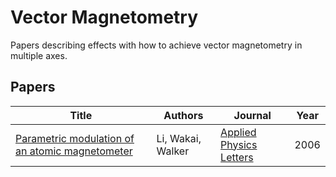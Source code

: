 # Vector Magnetometry

Papers describing effects with how to achieve vector magnetometry in multiple axes.

<!-- PAPERS_TABLE_START -->
## Papers

| Title | Authors | Journal | Year |
|-------|---------|---------|------|
| [Parametric modulation of an atomic magnetometer](Parametric%20modulation%20of%20an%20atomic%20magnetometer.pdf) | Li, Wakai, Walker | [Applied Physics Letters](http://dx.doi.org/10.1063/1.2357553) | 2006 |

<!-- PAPERS_TABLE_END -->


